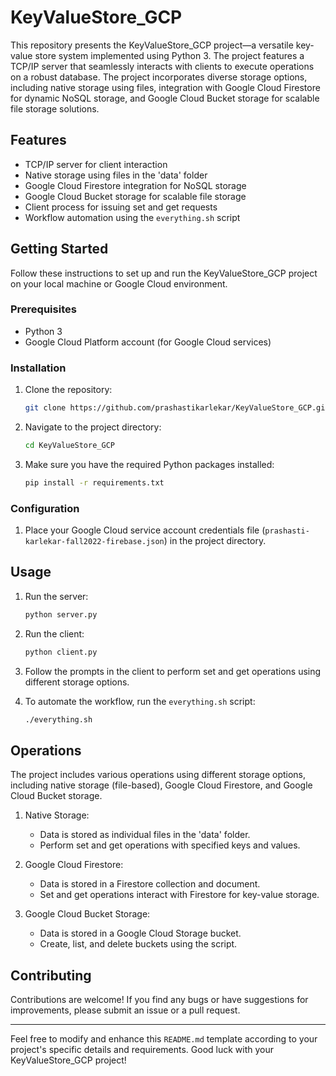# KeyValueStore_GCP

This repository presents the KeyValueStore_GCP project—a versatile key-value store system implemented using Python 3. The project features a TCP/IP server that seamlessly interacts with clients to execute operations on a robust database. The project incorporates diverse storage options, including native storage using files, integration with Google Cloud Firestore for dynamic NoSQL storage, and Google Cloud Bucket storage for scalable file storage solutions.

## Features

- TCP/IP server for client interaction
- Native storage using files in the 'data' folder
- Google Cloud Firestore integration for NoSQL storage
- Google Cloud Bucket storage for scalable file storage
- Client process for issuing set and get requests
- Workflow automation using the `everything.sh` script

## Getting Started

Follow these instructions to set up and run the KeyValueStore_GCP project on your local machine or Google Cloud environment.

### Prerequisites

- Python 3
- Google Cloud Platform account (for Google Cloud services)

### Installation

1. Clone the repository:

   ```bash
   git clone https://github.com/prashastikarlekar/KeyValueStore_GCP.git
   ```

2. Navigate to the project directory:

   ```bash
   cd KeyValueStore_GCP
   ```

3. Make sure you have the required Python packages installed:

   ```bash
   pip install -r requirements.txt
   ```

### Configuration

1. Place your Google Cloud service account credentials file (`prashasti-karlekar-fall2022-firebase.json`) in the project directory.

## Usage

1. Run the server:

   ```bash
   python server.py
   ```

2. Run the client:

   ```bash
   python client.py
   ```

3. Follow the prompts in the client to perform set and get operations using different storage options.

4. To automate the workflow, run the `everything.sh` script:

   ```bash
   ./everything.sh
   ```

## Operations

The project includes various operations using different storage options, including native storage (file-based), Google Cloud Firestore, and Google Cloud Bucket storage.

1. Native Storage:
   - Data is stored as individual files in the 'data' folder.
   - Perform set and get operations with specified keys and values.
   
2. Google Cloud Firestore:
   - Data is stored in a Firestore collection and document.
   - Set and get operations interact with Firestore for key-value storage.

3. Google Cloud Bucket Storage:
   - Data is stored in a Google Cloud Storage bucket.
   - Create, list, and delete buckets using the script.

## Contributing

Contributions are welcome! If you find any bugs or have suggestions for improvements, please submit an issue or a pull request.

---

Feel free to modify and enhance this `README.md` template according to your project's specific details and requirements. Good luck with your KeyValueStore_GCP project!
